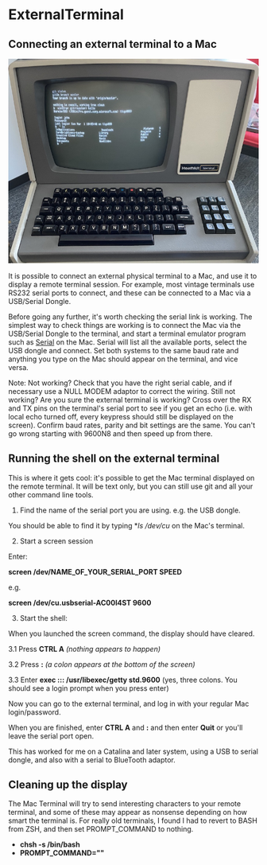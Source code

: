 # ExternalTerminal

## Connecting an external terminal to a Mac

![Heathkit Terminal](terminal.jpg "A serial terminal connected to a Mac's terminal")

It is possible to connect an external physical terminal to a Mac, and use it to display a remote terminal session. For example, most vintage terminals use RS232 serial ports to connect, and these can be connected to a Mac via a USB/Serial Dongle. 

Before going any further, it's worth checking the serial link is working. The simplest way to check things are working is to connect the Mac via the USB/Serial Dongle to the terminal, and start a terminal emulator program such as [Serial](https://apps.apple.com/us/app/serial/id877615577?mt=12) on the Mac. Serial will list all the available ports, select the USB dongle and connect. Set both systems to the same baud rate and anything you type on the Mac should appear on the terminal, and vice versa.

Note: Not working? Check that you have the right serial cable, and if necessary use a NULL MODEM adaptor to correct the wiring. Still not working? Are you sure the external terminal is working? Cross over the RX and TX pins on the terminal's serial port to see if you get an echo (i.e. with local echo turned off, every keypress should still be displayed on the screen). Confirm baud rates, parity and bit settings are the same. You can't go wrong starting with 9600N8 and then speed up from there.

## Running the shell on the external terminal

This is where it gets cool: it's possible to get the Mac terminal displayed on the remote terminal. It will be text only, but you can still use git and all your other command line tools.

1. Find the name of the serial port you are using. e.g. the USB dongle. 

You should be able to find it by typing **ls /dev/cu* on the Mac's terminal.

2. Start a screen session

Enter:

**screen /dev/NAME_OF_YOUR_SERIAL_PORT SPEED**

e.g.

**screen /dev/cu.usbserial-AC00I4ST 9600**

3. Start the shell:

When you launched the screen command, the display should have cleared.

3.1 Press **CTRL A** *(nothing appears to happen)*

3.2 Press **:** *(a colon appears at the bottom of the screen)*

3.3 Enter **exec ::: /usr/libexec/getty std.9600** (yes, three colons. You should see a login prompt when you press enter)

Now you can go to the external terminal, and log in with your regular Mac login/password.

When you are finished, enter **CTRL A** and **:** and then enter **Quit** or you'll leave the serial port open.

This has worked for me on a Catalina and later system, using a USB to serial dongle, and also with a serial to BlueTooth adaptor.

## Cleaning up the display

The Mac Terminal will try to send interesting characters to your remote terminal, and some of these may appear as nonsense depending on how smart the terminal is. For really old terminals, I found I had to revert to BASH from ZSH, and then set PROMPT_COMMAND to nothing.

* **chsh -s /bin/bash**
* **PROMPT_COMMAND=""**


